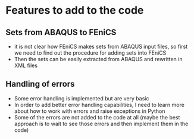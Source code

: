 # Features to add to the code

## Sets from ABAQUS to FEniCS
- it is not clear how FEniCS makes sets from ABAQUS input files, so first we need to find out the procedure for adding sets into FEniCS
- Then the sets can be easily extracted from ABAQUS and rewritten in XML files

## Handling of errors
- Some error handling is implemented but are very basic
- In order to add better error handling capabilities, I need to learn more about how to work with errors and raise exceptions in Python
- Some of the errors are not added to the code at all (maybe the best approach is to wait to see those errors and then implement them in the code)

